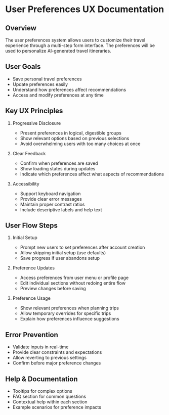 # User Preferences UX Documentation 

## Overview
The user preferences system allows users to customize their travel experience through a multi-step form interface. The preferences will be used to personalize AI-generated travel itineraries.

## User Goals
- Save personal travel preferences
- Update preferences easily
- Understand how preferences affect recommendations
- Access and modify preferences at any time

## Key UX Principles
1. Progressive Disclosure
   - Present preferences in logical, digestible groups
   - Show relevant options based on previous selections
   - Avoid overwhelming users with too many choices at once

2. Clear Feedback
   - Confirm when preferences are saved
   - Show loading states during updates
   - Indicate which preferences affect what aspects of recommendations

3. Accessibility
   - Support keyboard navigation
   - Provide clear error messages
   - Maintain proper contrast ratios
   - Include descriptive labels and help text

## User Flow Steps
1. Initial Setup
   - Prompt new users to set preferences after account creation
   - Allow skipping initial setup (use defaults)
   - Save progress if user abandons setup

2. Preference Updates
   - Access preferences from user menu or profile page
   - Edit individual sections without redoing entire flow
   - Preview changes before saving

3. Preference Usage
   - Show relevant preferences when planning trips
   - Allow temporary overrides for specific trips
   - Explain how preferences influence suggestions

## Error Prevention
- Validate inputs in real-time
- Provide clear constraints and expectations
- Allow reverting to previous settings
- Confirm before major preference changes

## Help & Documentation
- Tooltips for complex options
- FAQ section for common questions
- Contextual help within each section
- Example scenarios for preference impacts